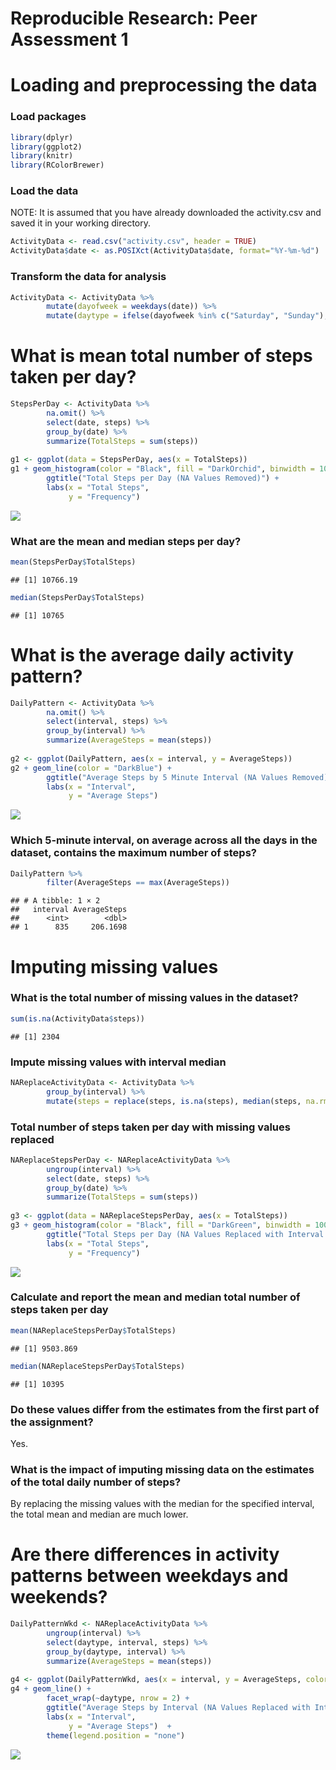 # Reproducible Research: Peer Assessment 1


# Loading and preprocessing the data

### Load packages


```r
library(dplyr)
library(ggplot2)
library(knitr)
library(RColorBrewer)
```

### Load the data

NOTE: It is assumed that you have already downloaded the activity.csv and saved it in your working directory.


```r
ActivityData <- read.csv("activity.csv", header = TRUE)
ActivityData$date <- as.POSIXct(ActivityData$date, format="%Y-%m-%d")
```

### Transform the data for analysis


```r
ActivityData <- ActivityData %>%
        mutate(dayofweek = weekdays(date)) %>%
        mutate(daytype = ifelse(dayofweek %in% c("Saturday", "Sunday"), "Weekend", "Weekday"))
```

# What is mean total number of steps taken per day?


```r
StepsPerDay <- ActivityData %>%
        na.omit() %>%
        select(date, steps) %>%
        group_by(date) %>%
        summarize(TotalSteps = sum(steps))
        
g1 <- ggplot(data = StepsPerDay, aes(x = TotalSteps)) 
g1 + geom_histogram(color = "Black", fill = "DarkOrchid", binwidth = 1000) +
        ggtitle("Total Steps per Day (NA Values Removed)") +
        labs(x = "Total Steps",
             y = "Frequency") 
```

<img src="PA1_template_files/figure-html/unnamed-chunk-4-1.png" style="display: block; margin: auto;" />

### What are the mean and median steps per day?


```r
mean(StepsPerDay$TotalSteps)
```

```
## [1] 10766.19
```

```r
median(StepsPerDay$TotalSteps)
```

```
## [1] 10765
```


# What is the average daily activity pattern?


```r
DailyPattern <- ActivityData %>%
        na.omit() %>%
        select(interval, steps) %>%
        group_by(interval) %>%
        summarize(AverageSteps = mean(steps))
        
g2 <- ggplot(DailyPattern, aes(x = interval, y = AverageSteps)) 
g2 + geom_line(color = "DarkBlue") +
        ggtitle("Average Steps by 5 Minute Interval (NA Values Removed)") +
        labs(x = "Interval",
             y = "Average Steps") 
```

<img src="PA1_template_files/figure-html/unnamed-chunk-6-1.png" style="display: block; margin: auto;" />
   
### Which 5-minute interval, on average across all the days in the dataset, contains the maximum number of steps?  


```r
DailyPattern %>%
        filter(AverageSteps == max(AverageSteps))
```

```
## # A tibble: 1 × 2
##   interval AverageSteps
##      <int>        <dbl>
## 1      835     206.1698
```
        

# Imputing missing values

### What is the total number of missing values in the dataset?


```r
sum(is.na(ActivityData$steps))
```

```
## [1] 2304
```

### Impute missing values with interval median


```r
NAReplaceActivityData <- ActivityData %>% 
        group_by(interval) %>%
        mutate(steps = replace(steps, is.na(steps), median(steps, na.rm=TRUE)))
```

### Total number of steps taken per day with missing values replaced


```r
NAReplaceStepsPerDay <- NAReplaceActivityData %>%
        ungroup(interval) %>%
        select(date, steps) %>%
        group_by(date) %>%
        summarize(TotalSteps = sum(steps))
        
g3 <- ggplot(data = NAReplaceStepsPerDay, aes(x = TotalSteps)) 
g3 + geom_histogram(color = "Black", fill = "DarkGreen", binwidth = 1000) +
        ggtitle("Total Steps per Day (NA Values Replaced with Interval Median)") +
        labs(x = "Total Steps",
             y = "Frequency") 
```

<img src="PA1_template_files/figure-html/unnamed-chunk-10-1.png" style="display: block; margin: auto;" />

### Calculate and report the mean and median total number of steps taken per day


```r
mean(NAReplaceStepsPerDay$TotalSteps)
```

```
## [1] 9503.869
```

```r
median(NAReplaceStepsPerDay$TotalSteps)             
```

```
## [1] 10395
```
      
### Do these values differ from the estimates from the first part of the assignment? 
Yes.

### What is the impact of imputing missing data on the estimates of the total daily number of steps?  
By replacing the missing values with the median for the specified interval, the total mean and median are much lower.

# Are there differences in activity patterns between weekdays and weekends?


```r
DailyPatternWkd <- NAReplaceActivityData %>%
        ungroup(interval) %>%
        select(daytype, interval, steps) %>%
        group_by(daytype, interval) %>%
        summarize(AverageSteps = mean(steps))
        
g4 <- ggplot(DailyPatternWkd, aes(x = interval, y = AverageSteps, color = daytype)) 
g4 + geom_line() +
        facet_wrap(~daytype, nrow = 2) +
        ggtitle("Average Steps by Interval (NA Values Replaced with Interval Median)") +
        labs(x = "Interval",
             y = "Average Steps")  +
        theme(legend.position = "none")
```

<img src="PA1_template_files/figure-html/unnamed-chunk-12-1.png" style="display: block; margin: auto;" />
          
             
             

